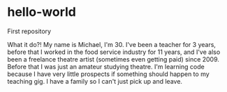 # hello-world
First repository

What it do?! My name is Michael, I'm 30. I've been a teacher for 3 years, before that I worked in the food service industry for 11 years, and I've also been a freelance theatre artist (sometimes even getting paid) since 2009. Before that I was just an amateur studying theatre. 
I'm learning code because I have very little prospects if something should happen to my teaching gig. I have a family so I can't just pick up and leave. 

